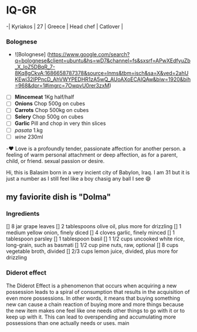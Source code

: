 # IQ-GR






















-| Kyriakos | 27 | Greece | Head chef | Catlover |

 ### Bolognese 
- ![Bolognese] (https://www.google.com/search?q=bolognese&client=ubuntu&hs=wD7&channel=fs&sxsrf=APwXEdfyuZb_X_IoZ5DBqR_7-8Kq8gCkvA:1686658787378&source=lnms&tbm=isch&sa=X&ved=2ahUKEwi32IPPncD_AhVWYPEDHR1zA5wQ_AUoAXoECAIQAw&biw=1920&bih=968&dpr=1#imgrc=7OwpvU0rer3zxM)
- [ ]  **Mincemeat** 1Kg half/half
- [ ]  **Onions** Chop 500g on cubes
- [ ]  **Carrots** Chop 500kg on cubes
- [ ]  **Selery** Chop 500g on cubes
- [ ]  **Garlic** Pill and chop in very thin slices
- [ ]  _pasata_ 1.kg
- [ ]  _wine_ 230ml

 -:heart: Love is a profoundly tender, passionate affection for another person. a feeling of warm personal attachment or deep affection, as for a parent, child, or friend. sexual passion or desire.
  
Hi, this is Balasim born in a very incient city of Babylon, Iraq.
I am 31 but it is just a number as I still feel like a boy chasig any ball I see :smile:

## my faviorite dish is "Dolma"
### Ingredients
[] 8 jar grape leaves
[] 2 tablespoons olive oil, plus more for drizzling
[] 1 medium yellow onion, finely diced
[] 4 cloves garlic, finely minced
[] 1 tablespoon parsley
[] 1 tablespoon basil
[] 1 1/2 cups uncooked white rice, long-grain, such as basmati
[] 1/2 cup pine nuts, raw, optional
[] 8 cups vegetable broth, divided
[] 2/3 cups lemon juice, divided, plus more for drizzling
### Diderot effect
The Diderot Effect is a phenomenon that occurs when acquiring a new possession leads to a spiral of consumption that results in the acquisition of even more possessions. In other words, it means that buying something new can cause a chain reaction of buying more and more things because the new item makes one feel like one needs other things to go with it or to keep up with it. This can lead to overspending and accumulating more possessions than one actually needs or uses.
main
